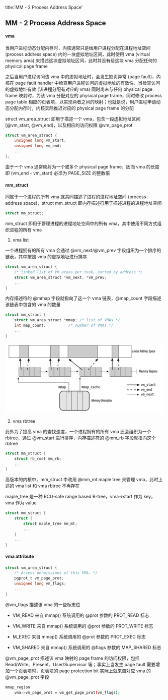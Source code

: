 title:'MM - 2 Process Address Space'
## MM - 2 Process Address Space


#### vma

当用户进程动态分配内存时，内核通常只是给用户进程分配在进程地址空间 (process address space) 内的一块虚拟地址区间，此时使用 vma (virtual memory area) 来描述这块虚拟地址区间，此时并没有给这块 vma 分配任何的 physical page frame

之后当用户进程访问该 vma 中的虚拟地址时，会发生缺页异常 (page fault)，内核在 page fault handler 中检查用户进程访问的虚拟地址的有效性，当检查访问的虚拟地址有效 (该进程分配有对应的 vma) 同时尚未与任何 physical page frame 映射时，为该 vma 分配对应的 physical page frame，同时修改 process page table 相应的页表项，以实现两者之间的映射；也就是说，用户进程申请动态分配内存时，内核实际推迟对应的 physical page frame 的分配


struct vm_area_struct 即用于描述一个 vma，包含一段虚拟地址区间 [@vm_start, @vm_end)，以及相应的访问权限 @vm_page_prot

```c
struct vm_area_struct {
	unsigned long vm_start;
	unsigned long vm_end;
	...
};
```

由于一个 vma 通常映射为一个或多个 physical page frame，因而 vma 的长度即 (vm_end - vm_start) 必须为 PAGE_SIZE 的整数倍


#### mm_struct

同属于一个进程的所有 vma 就共同描述了进程的进程地址空间 (process address space)，struct mm_struct 即内存描述符用于描述进程的进程地址空间

```c
struct mm_struct;
```


mm_struct 即用于管理进程的进程地址空间中的所有 vma，其中使用不同方式组织进程的所有 vma

1. vma list

一个进程拥有的所有 vma 会通过 @vm_next/@vm_prev 字段组织为一个排序的链表，其中按照 vma 的虚拟地址进行排序

```c
struct vm_area_struct {
	/* linked list of VM areas per task, sorted by address */
	struct vm_area_struct *vm_next, *vm_prev;
	...
}
```

内存描述符的 @mmap 字段就指向了这一个 vma 链表，@map_count 字段描述该链表中包含的 vma 的数量

```c
struct mm_struct {
	struct vm_area_struct *mmap; /* list of VMAs */
	int map_count;			/* number of VMAs */
	...
}
```

![-c600](media/16021645615449/14936184234017.jpg)


2. vma rbtree

此外为了提高 vma 的查找速度，一个进程拥有的所有 vma 还会组织为一个 rbtree，通过 @vm_start 进行排序，内存描述符的 @mm_rb 字段就指向这个 rbtree

```c
struct mm_struct {
	struct rb_root mm_rb;
	...
}
```


高版本的内核中，mm_struct 中改用 @mm_mt maple tree 来管理 vma，此时上述的 vma list 和 vma rbtree 不再存在

maple_tree 是一种 RCU-safe range based B-tree，vma->start 作为 key，vma 作为 value

```c
struct mm_struct {
	struct {
		struct maple_tree mm_mt;
		...
	}
	...
}
```


#### vma attribute

```c
struct vm_area_struct {
	/* Access permissions of this VMA. */
	pgprot_t vm_page_prot;
	unsigned long vm_flags;
	...
}
```

@vm_flags 描述该 vma 的一些标志位

- VM_READ   来自 mmap() 系统调用的 @prot 参数的 PROT_READ 标志
- VM_WRITE  来自 mmap() 系统调用的 @prot 参数的 PROT_WRITE 标志
- M_EXEC    来自 mmap() 系统调用的 @prot 参数的 PROT_EXEC 标志

- VM_SHARED 来自 mmap() 系统调用的 @flags 参数的 MAP_SHARED 标志


@vm_page_prot 描述该 vma 映射的 page frame 的访问权限，包括 Read/Write、Present、User/Supervisor 等；事实上当发生 page fault 需要增加一个页表项时，页表项的 page protection bit 实际上就来自对应 vma 的 @vm_page_prot 字段

```sh
mmap_region
    vma->vm_page_prot = vm_get_page_prot(vm_flags);
```


